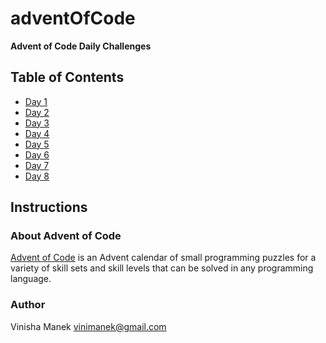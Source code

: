# adventOfCode

**Advent of Code Daily Challenges**

## Table of Contents
- [Day 1](https://adventofcode.com/2023/day/1)
- [Day 2](https://adventofcode.com/2023/day/2)
- [Day 3](https://adventofcode.com/2023/day/3)
- [Day 4](https://adventofcode.com/2023/day/4)
- [Day 5](https://adventofcode.com/2023/day/5)
- [Day 6](https://adventofcode.com/2023/day/6)
- [Day 7](https://adventofcode.com/2023/day/7)
- [Day 8](https://adventofcode.com/2023/day/8)

## Instructions

### About Advent of Code
[Advent of Code](https://adventofcode.com/) is an Advent calendar of small programming puzzles for a variety of skill sets and skill levels that can be solved in any programming language.

### Author
Vinisha Manek
[vinimanek@gmail.com](mailto:vinimanek@gmail.com)
